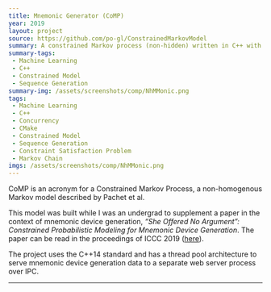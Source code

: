 ```yaml
---
title: Mnemonic Generator (CoMP)
year: 2019
layout: project
source: https://github.com/po-gl/ConstrainedMarkovModel
summary: A constrained Markov process (non-hidden) written in C++ with a server that uses a thread pool architecture
summary-tags:
 - Machine Learning
 - C++
 - Constrained Model
 - Sequence Generation
summary-img: /assets/screenshots/comp/NhMMonic.png
tags:
 - Machine Learning
 - C++
 - Concurrency
 - CMake
 - Constrained Model
 - Sequence Generation
 - Constraint Satisfaction Problem
 - Markov Chain
imgs: /assets/screenshots/comp/NhMMonic.png
---
```


CoMP is an acronym for a Constrained Markov Process, a non-homogenous Markov model described by Pachet et al.

This model was built while I was an undergrad to supplement a paper in the context of mnemonic device generation, *“She Offered No Argument”: Constrained Probabilistic Modeling for Mnemonic Device Generation*. The paper can be read in the proceedings of ICCC 2019 ([here](http://computationalcreativity.net/iccc2019/assets/iccc_proceedings_2019.pdf#page=95)).

<!-- You can try the model out to create mnemonic devices at ISU's CCIL website [here](https://ccil.cs.isu.edu/projects/nhmmonic/). -->

The project uses the C++14 standard and has a thread pool architecture to serve mnemonic device generation data to a separate web server process over IPC.

---
